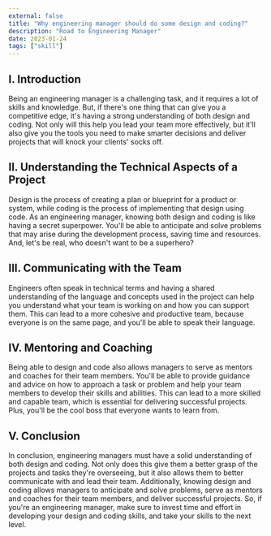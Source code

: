 ```yaml
---
external: false
title: "Why engineering manager should do some design and coding?"
description: "Road to Engineering Manager"
date: 2023-01-24
tags: ["skill"]
---
```


## I. Introduction

Being an engineering manager is a challenging task, and it requires a lot of skills and knowledge. But, if there's one thing that can give you a competitive edge, it's having a strong understanding of both design and coding. Not only will this help you lead your team more effectively, but it'll also give you the tools you need to make smarter decisions and deliver projects that will knock your clients' socks off.

## II. Understanding the Technical Aspects of a Project

Design is the process of creating a plan or blueprint for a product or system, while coding is the process of implementing that design using code. As an engineering manager, knowing both design and coding is like having a secret superpower. You'll be able to anticipate and solve problems that may arise during the development process, saving time and resources. And, let's be real, who doesn't want to be a superhero?

## III. Communicating with the Team

Engineers often speak in technical terms and having a shared understanding of the language and concepts used in the project can help you understand what your team is working on and how you can support them. This can lead to a more cohesive and productive team, because everyone is on the same page, and you'll be able to speak their language.

## IV. Mentoring and Coaching

Being able to design and code also allows managers to serve as mentors and coaches for their team members. You'll be able to provide guidance and advice on how to approach a task or problem and help your team members to develop their skills and abilities. This can lead to a more skilled and capable team, which is essential for delivering successful projects. Plus, you'll be the cool boss that everyone wants to learn from.

## V. Conclusion

In conclusion, engineering managers must have a solid understanding of both design and coding. Not only does this give them a better grasp of the projects and tasks they're overseeing, but it also allows them to better communicate with and lead their team. Additionally, knowing design and coding allows managers to anticipate and solve problems, serve as mentors and coaches for their team members, and deliver successful projects. So, if you're an engineering manager, make sure to invest time and effort in developing your design and coding skills, and take your skills to the next level.
